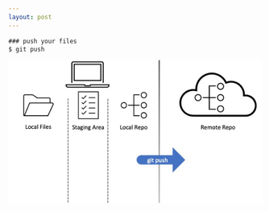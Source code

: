 ```yaml
---
layout: post
---
```


```shell
### push your files
$ git push
```

![image info](./images/layers7.jpg)